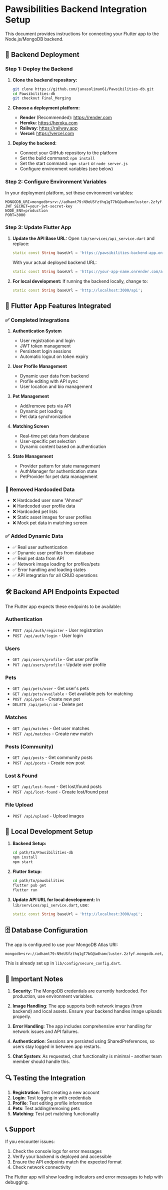 # Pawsibilities Backend Integration Setup

This document provides instructions for connecting your Flutter app to the Node.js/MongoDB backend.

## 🚀 Backend Deployment

### Step 1: Deploy the Backend

1. **Clone the backend repository:**
   ```bash
   git clone https://github.com/janasoliman61/Pawsibilities-db.git
   cd Pawsibilities-db
   git checkout Final_Merging
   ```

2. **Choose a deployment platform:**
   - **Render** (Recommended): https://render.com
   - **Heroku**: https://heroku.com
   - **Railway**: https://railway.app
   - **Vercel**: https://vercel.com

3. **Deploy the backend:**
   - Connect your GitHub repository to the platform
   - Set the build command: `npm install`
   - Set the start command: `npm start` or `node server.js`
   - Configure environment variables (see below)

### Step 2: Configure Environment Variables

In your deployment platform, set these environment variables:

```
MONGODB_URI=mongodb+srv://adhamt79:N9eUSfzthq1gT7bG@adhamcluster.2zfyf.mongodb.net/pawsbilities
JWT_SECRET=your-jwt-secret-key
NODE_ENV=production
PORT=3000
```

### Step 3: Update Flutter App

1. **Update the API Base URL:**
   Open `lib/services/api_service.dart` and replace:
   ```dart
   static const String baseUrl = 'https://pawsibilities-backend-app.onrender.com/api';
   ```
   With your actual deployed backend URL:
   ```dart
   static const String baseUrl = 'https://your-app-name.onrender.com/api';
   ```

2. **For local development:**
   If running the backend locally, change to:
   ```dart
   static const String baseUrl = 'http://localhost:3000/api';
   ```

## 📱 Flutter App Features Integrated

### ✅ Completed Integrations

1. **Authentication System**
   - User registration and login
   - JWT token management
   - Persistent login sessions
   - Automatic logout on token expiry

2. **User Profile Management**
   - Dynamic user data from backend
   - Profile editing with API sync
   - User location and bio management

3. **Pet Management**
   - Add/remove pets via API
   - Dynamic pet loading
   - Pet data synchronization

4. **Matching Screen**
   - Real-time pet data from database
   - User-specific pet selection
   - Dynamic content based on authentication

5. **State Management**
   - Provider pattern for state management
   - AuthManager for authentication state
   - PetProvider for pet data management

### 🔄 Removed Hardcoded Data

- ❌ Hardcoded user name "Ahmed"
- ❌ Hardcoded user profile data
- ❌ Hardcoded pet lists
- ❌ Static asset images for user profiles
- ❌ Mock pet data in matching screen

### ✅ Added Dynamic Data

- ✅ Real user authentication
- ✅ Dynamic user profiles from database
- ✅ Real pet data from API
- ✅ Network image loading for profiles/pets
- ✅ Error handling and loading states
- ✅ API integration for all CRUD operations

## 🛠 Backend API Endpoints Expected

The Flutter app expects these endpoints to be available:

### Authentication
- `POST /api/auth/register` - User registration
- `POST /api/auth/login` - User login

### Users
- `GET /api/users/profile` - Get user profile
- `PUT /api/users/profile` - Update user profile

### Pets
- `GET /api/pets/user` - Get user's pets
- `GET /api/pets/available` - Get available pets for matching
- `POST /api/pets` - Create new pet
- `DELETE /api/pets/:id` - Delete pet

### Matches
- `GET /api/matches` - Get user matches
- `POST /api/matches` - Create new match

### Posts (Community)
- `GET /api/posts` - Get community posts
- `POST /api/posts` - Create new post

### Lost & Found
- `GET /api/lost-found` - Get lost/found posts
- `POST /api/lost-found` - Create lost/found post

### File Upload
- `POST /api/upload` - Upload images

## 🔧 Local Development Setup

1. **Backend Setup:**
   ```bash
   cd path/to/Pawsibilities-db
   npm install
   npm start
   ```

2. **Flutter Setup:**
   ```bash
   cd path/to/pawsbilities
   flutter pub get
   flutter run
   ```

3. **Update API URL for local development:**
   In `lib/services/api_service.dart`, use:
   ```dart
   static const String baseUrl = 'http://localhost:3000/api';
   ```

## 🗄️ Database Configuration

The app is configured to use your MongoDB Atlas URI:
```
mongodb+srv://adhamt79:N9eUSfzthq1gT7bG@adhamcluster.2zfyf.mongodb.net/pawsbilities
```

This is already set up in `lib/config/secure_config.dart`.

## 🚨 Important Notes

1. **Security**: The MongoDB credentials are currently hardcoded. For production, use environment variables.

2. **Image Handling**: The app supports both network images (from backend) and local assets. Ensure your backend handles image uploads properly.

3. **Error Handling**: The app includes comprehensive error handling for network issues and API failures.

4. **Authentication**: Sessions are persisted using SharedPreferences, so users stay logged in between app restarts.

5. **Chat System**: As requested, chat functionality is minimal - another team member should handle this.

## 🔍 Testing the Integration

1. **Registration**: Test creating a new account
2. **Login**: Test logging in with credentials
3. **Profile**: Test editing profile information
4. **Pets**: Test adding/removing pets
5. **Matching**: Test pet matching functionality

## 📞 Support

If you encounter issues:
1. Check the console logs for error messages
2. Verify your backend is deployed and accessible
3. Ensure the API endpoints match the expected format
4. Check network connectivity

The Flutter app will show loading indicators and error messages to help with debugging. 